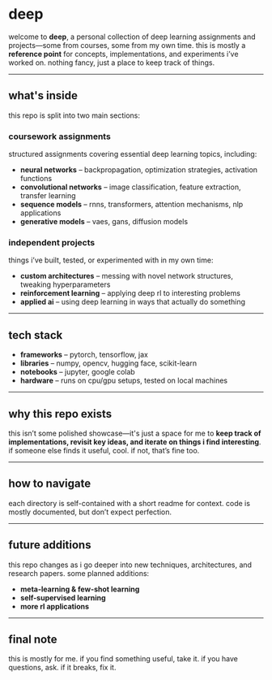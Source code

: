 # deep


welcome to **deep**, a personal collection of deep learning assignments and projects—some from courses, some from my own time. this is mostly a **reference point** for concepts, implementations, and experiments i’ve worked on. nothing fancy, just a place to keep track of things.  

---

## what's inside  

this repo is split into two main sections:  

### coursework assignments  
structured assignments covering essential deep learning topics, including:  

- **neural networks** – backpropagation, optimization strategies, activation functions  
- **convolutional networks** – image classification, feature extraction, transfer learning  
- **sequence models** – rnns, transformers, attention mechanisms, nlp applications  
- **generative models** – vaes, gans, diffusion models  

### independent projects  
things i’ve built, tested, or experimented with in my own time:  

- **custom architectures** – messing with novel network structures, tweaking hyperparameters  
- **reinforcement learning** – applying deep rl to interesting problems  
- **applied ai** – using deep learning in ways that actually do something  

---

## tech stack  

- **frameworks** – pytorch, tensorflow, jax  
- **libraries** – numpy, opencv, hugging face, scikit-learn  
- **notebooks** – jupyter, google colab  
- **hardware** – runs on cpu/gpu setups, tested on local machines  

---

## why this repo exists  

this isn’t some polished showcase—it's just a space for me to **keep track of implementations, revisit key ideas, and iterate on things i find interesting**. if someone else finds it useful, cool. if not, that’s fine too.  

---

## how to navigate  

each directory is self-contained with a short readme for context. code is mostly documented, but don’t expect perfection.  

---

## future additions  

this repo changes as i go deeper into new techniques, architectures, and research papers. some planned additions:  

- **meta-learning & few-shot learning**  
- **self-supervised learning**  
- **more rl applications**  

---

## final note  

this is mostly for me. if you find something useful, take it. if you have questions, ask. if it breaks, fix it.
